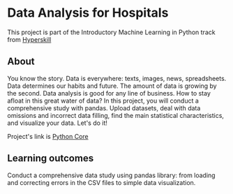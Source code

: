 # Data Analysis for Hospitals

This project is part of the Introductory Machine Learning in Python track from [Hyperskill](hyperskill.org)

## About
You know the story. Data is everywhere: texts, images, news, spreadsheets. Data determines our habits and future. The amount of data is growing by the second. Data analysis is good for any line of business. How to stay afloat in this great water of data? In this project, you will conduct a comprehensive study with pandas. Upload datasets, deal with data omissions and incorrect data filling, find the main statistical characteristics, and visualize your data. Let's do it!

Project's link is [Python Core](hyperskill.org/projects/152)

## Learning outcomes
Conduct a comprehensive data study using pandas library: from loading and correcting errors in the CSV files to simple data visualization.